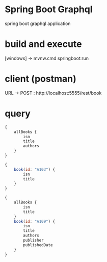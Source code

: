 # Spring Boot Graphql
spring boot graphql application

# build and execute
[windows] -> mvnw.cmd springboot:run

# client (postman) 
URL -> POST : http://localhost:5555/rest/book

# query
```js
{
    allBooks {
        isn
        title
        authors
    }
}
```
```js
{
    book(id: "A103") {
        isn
        title
    }
}
```
```js
{
    allBooks {
        isn
        title
    }
    book(id: "A109") {
        isn
        title
        authors
        publisher
        publishedDate
    }
}
```